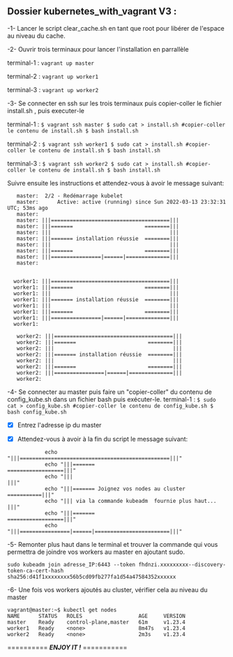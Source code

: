 ##   Dossier kubernetes_with_vagrant V3 : 



-1- Lancer le script clear_cache.sh en tant que root pour libérer de l'espace au niveau du cache.

-2- Ouvrir trois terminaux pour lancer l'installation en parrallèle

terminal-1 :
    ```
     vagrant up master
    ```

terminal-2 :
    ```
     vagrant up worker1
    ```

terminal-3 :
    ```
     vagrant up worker2
    ```

-3- Se connecter en ssh sur les  trois terminaux puis copier-coller le fichier install.sh , puis executer-le 

terminal-1 :
    ```
     $ vagrant ssh master
     $ sudo cat > install.sh
      #copier-coller le contenu de install.sh
     $ bash install.sh
    ```

terminal-2 :
    ```
     $ vagrant ssh worker1
     $ sudo cat > install.sh
      #copier-coller le contenu de install.sh
     $ bash install.sh
    ```

terminal-3 :
    ```
     $ vagrant ssh worker2
     $ sudo cat > install.sh
      #copier-coller le contenu de install.sh
     $ bash install.sh
    ```

Suivre ensuite les instructions  et attendez-vous à avoir le message suivant:

 ```master:  1/2 - Redémarrage daemon
    master:  2/2 - Redémarrage kubelet
    master:      Active: active (running) since Sun 2022-03-13 23:32:31 UTC; 53ms ago
    master: 
    master: |||======================================|||
    master: |||=======                       ========|||
    master: |||                                      |||
    master: |||======= installation réussie  ========|||
    master: |||                                      |||
    master: |||=======                       ========|||
    master: |||================|======|==============|||
    master:   


 ```
  ```
    worker1: |||======================================|||
    worker1: |||=======                       ========|||
    worker1: |||                                      |||
    worker1: |||======= installation réussie  ========|||
    worker1: |||                                      |||
    worker1: |||=======                       ========|||
    worker1: |||================|======|==============|||
    worker1:   

 ```
 ```
    worker2: |||======================================|||
    worker2: |||=======                       ========|||
    worker2: |||                                      |||
    worker2: |||======= installation réussie  ========|||
    worker2: |||                                      |||
    worker2: |||=======                       ========|||
    worker2: |||================|======|==============|||
    worker2:   

 ```
 -4- Se connecter au master puis  faire un "copier-coller" du contenu de config_kube.sh dans un fichier bash puis exécuter-le.
 terminal-1 :
    ```
     $ sudo cat > config_kube.sh
      #copier-coller le contenu de config_kube.sh
     $ bash config_kube.sh
    ```

 - [X] Entrez l'adresse ip du master 

 - [X] Attendez-vous à avoir à la fin du script le message suivant:

```
            echo "|||================================================|||"
            echo "|||=======                       ==================|||"
            echo "|||                                                |||"
            echo "|||======= Joignez vos nodes au cluster ===========|||"
            echo "||| via la commande kubeadm  fournie plus haut...  |||"
            echo "|||=======                       ==================|||"
            echo "|||================|======|========================|||"

```
-5- Remonter plus haut dans le terminal et trouver la commande qui vous permettra de joindre vos
workers au master en ajoutant sudo.

```
sudo kubeadm join adresse_IP:6443 --token fhdnzi.xxxxxxxxx--discovery-token-ca-cert-hash sha256:d41f1xxxxxxxx56b5cd09fb277fa1d54a47584352xxxxxx
```

-6- Une fois vos workers ajoutés au cluster, vérifier cela au niveau du master 

```
vagrant@master:~$ kubectl get nodes
NAME      STATUS   ROLES                  AGE     VERSION
master    Ready    control-plane,master   61m     v1.23.4
worker1   Ready    <none>                 8m47s   v1.23.4
worker2   Ready    <none>                 2m3s    v1.23.4

```


==========  ***ENJOY IT !***  ===========

